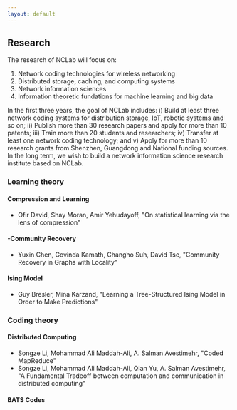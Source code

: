 ```yaml
---
layout: default
---
```


## Research

The research of NCLab will focus on: 
1.	Network coding technologies for wireless networking
2.	Distributed storage, caching, and computing systems
3.	Network information sciences
4.	Information theoretic fundations for machine learning and big data

In the first three years, the goal of NCLab includes:
i)	Build at least three network coding systems for distribution storage, IoT, robotic systems and so on; 
ii)	Publish more than 30 research papers and apply for more than 10 patents; 
iii)	Train more than 20 students and researchers; 
iv)	Transfer at least one network coding technology; and 
v)	Apply for more than 10 research grants from Shenzhen, Guangdong and National funding sources.
In the long term, we wish to build a network information science research institute based on NCLab. 

### Learning theory 

#### Compression and Learning 
- Ofir David, Shay Moran, Amir Yehudayoff, "On statistical learning via the lens of compression"

#### -Community Recovery
- Yuxin Chen, Govinda Kamath, Changho Suh, David Tse, "Community Recovery in Graphs with Locality"

#### Ising Model 
- Guy Bresler, Mina Karzand, "Learning a Tree-Structured Ising Model in Order to Make Predictions"

### Coding theory 

#### Distributed Computing
- Songze Li, Mohammad Ali Maddah-Ali, A. Salman Avestimehr, "Coded MapReduce"
- Songze Li, Mohammad Ali Maddah-Ali, Qian Yu, A. Salman Avestimehr, "A Fundamental Tradeoff between computation and communication in distributed computing"

#### BATS Codes

